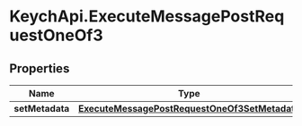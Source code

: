 # KeychApi.ExecuteMessagePostRequestOneOf3

## Properties

Name | Type | Description | Notes
------------ | ------------- | ------------- | -------------
**setMetadata** | [**ExecuteMessagePostRequestOneOf3SetMetadata**](ExecuteMessagePostRequestOneOf3SetMetadata.md) |  | 


